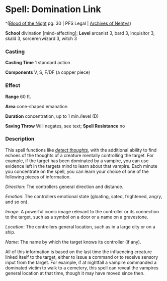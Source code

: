 # Spell: Domination Link

^([Blood of the Night][ss-domination-link] pg. 30 | PFS Legal | [Archives of Nehtys][sn-domination-link])

**School** divination [mind-affecting]; **Level** arcanist 3, bard 3, inquisitor 3, skald 3, sorcerer/wizard 3, witch 3

### Casting

**Casting Time** 1 standard action  

**Components** V, S, F/DF (a copper piece)

### Effect

**Range** 60 ft.  

**Area** cone-shaped emanation  

**Duration** concentration, up to 1 min./level (D)  

**Saving Throw** Will negates, see text; **Spell Resistance** no

### Description

This spell functions like _[detect thoughts]_, with the additional ability to find echoes of the thoughts of a creature mentally controlling the target. For example, if the target has been dominated by a vampire, you can use evidence left in the targets mind to learn about that vampire. Each minute you concentrate on the spell, you can learn your choice of one of the following pieces of information.  

_Direction_: The controllers general direction and distance.  

_Emotion_: The controllers emotional state (gloating, sated, frightened, angry, and so on).  

_Image_: A powerful iconic image relevant to the controller or its connection to the target, such as a symbol on a door or a name on a gravestone.  

_Location_: The controllers general location, such as in a large city or on a ship.  

_Name_: The name by which the target knows its controller (if any).  

All of this information is based on the last time the influencing creature linked itself to the target, either to issue a command or to receive sensory input from the target. For example, if at nightfall a vampire commanded a dominated victim to walk to a cemetery, this spell can reveal the vampires general location at that time, though it may have moved since then.

[ss-domination-link]: http://paizo.com/products/btpy8v33
[sn-domination-link]: http://www.archivesofnethys.com/SpellDisplay.aspx?ItemName=Domination%20Link
[detect thoughts]: http://www.archivesofnethys.com/SpellDisplay.aspx?ItemName=detect%20thoughts